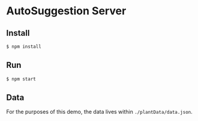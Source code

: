 # AutoSuggestion Server

## Install

```bash
$ npm install
```

## Run

```bash
$ npm start
```

## Data

For the purposes of this demo, the data lives within `./plantData/data.json`.

